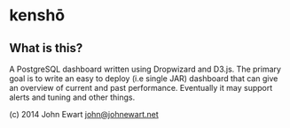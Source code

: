 # kenshō

## What is this?

A PostgreSQL dashboard written using Dropwizard and D3.js. The primary 
goal is to write an easy to deploy (i.e single JAR) dashboard that can 
give an overview of current and past performance. Eventually it may 
support alerts and tuning and other things. 


(c) 2014 John Ewart <john@johnewart.net>

